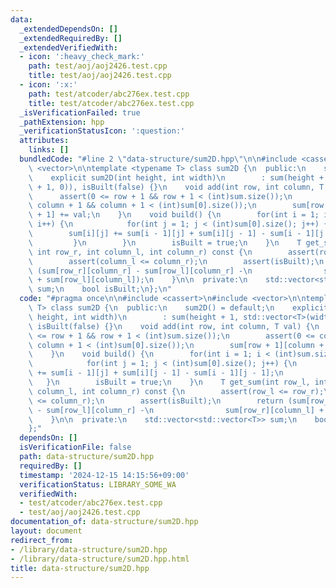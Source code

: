 ```yaml
---
data:
  _extendedDependsOn: []
  _extendedRequiredBy: []
  _extendedVerifiedWith:
  - icon: ':heavy_check_mark:'
    path: test/aoj/aoj2426.test.cpp
    title: test/aoj/aoj2426.test.cpp
  - icon: ':x:'
    path: test/atcoder/abc276ex.test.cpp
    title: test/atcoder/abc276ex.test.cpp
  _isVerificationFailed: true
  _pathExtension: hpp
  _verificationStatusIcon: ':question:'
  attributes:
    links: []
  bundledCode: "#line 2 \"data-structure/sum2D.hpp\"\n\n#include <cassert>\n#include\
    \ <vector>\n\ntemplate <typename T> class sum2D {\n  public:\n    sum2D() = default;\n\
    \    explicit sum2D(int height, int width)\n        : sum(height + 1, std::vector<T>(width\
    \ + 1, 0)), isBuilt(false) {}\n    void add(int row, int column, T val) {\n  \
    \      assert(0 <= row + 1 && row + 1 < (int)sum.size());\n        assert(0 <=\
    \ column + 1 && column + 1 < (int)sum[0].size());\n        sum[row + 1][column\
    \ + 1] += val;\n    }\n    void build() {\n        for(int i = 1; i < (int)sum.size();\
    \ i++) {\n            for(int j = 1; j < (int)sum[0].size(); j++) {\n        \
    \        sum[i][j] += sum[i - 1][j] + sum[i][j - 1] - sum[i - 1][j - 1];\n   \
    \         }\n        }\n        isBuilt = true;\n    }\n    T get_sum(int row_l,\
    \ int row_r, int column_l, int column_r) const {\n        assert(row_l <= row_r);\n\
    \        assert(column_l <= column_r);\n        assert(isBuilt);\n        return\
    \ (sum[row_r][column_r] - sum[row_l][column_r] -\n                sum[row_r][column_l]\
    \ + sum[row_l][column_l]);\n    }\n\n  private:\n    std::vector<std::vector<T>>\
    \ sum;\n    bool isBuilt;\n};\n"
  code: "#pragma once\n\n#include <cassert>\n#include <vector>\n\ntemplate <typename\
    \ T> class sum2D {\n  public:\n    sum2D() = default;\n    explicit sum2D(int\
    \ height, int width)\n        : sum(height + 1, std::vector<T>(width + 1, 0)),\
    \ isBuilt(false) {}\n    void add(int row, int column, T val) {\n        assert(0\
    \ <= row + 1 && row + 1 < (int)sum.size());\n        assert(0 <= column + 1 &&\
    \ column + 1 < (int)sum[0].size());\n        sum[row + 1][column + 1] += val;\n\
    \    }\n    void build() {\n        for(int i = 1; i < (int)sum.size(); i++) {\n\
    \            for(int j = 1; j < (int)sum[0].size(); j++) {\n                sum[i][j]\
    \ += sum[i - 1][j] + sum[i][j - 1] - sum[i - 1][j - 1];\n            }\n     \
    \   }\n        isBuilt = true;\n    }\n    T get_sum(int row_l, int row_r, int\
    \ column_l, int column_r) const {\n        assert(row_l <= row_r);\n        assert(column_l\
    \ <= column_r);\n        assert(isBuilt);\n        return (sum[row_r][column_r]\
    \ - sum[row_l][column_r] -\n                sum[row_r][column_l] + sum[row_l][column_l]);\n\
    \    }\n\n  private:\n    std::vector<std::vector<T>> sum;\n    bool isBuilt;\n\
    };"
  dependsOn: []
  isVerificationFile: false
  path: data-structure/sum2D.hpp
  requiredBy: []
  timestamp: '2024-12-15 14:15:56+09:00'
  verificationStatus: LIBRARY_SOME_WA
  verifiedWith:
  - test/atcoder/abc276ex.test.cpp
  - test/aoj/aoj2426.test.cpp
documentation_of: data-structure/sum2D.hpp
layout: document
redirect_from:
- /library/data-structure/sum2D.hpp
- /library/data-structure/sum2D.hpp.html
title: data-structure/sum2D.hpp
---
```

